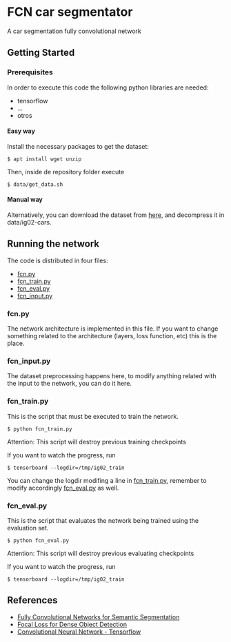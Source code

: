# FCN car segmentator

A car segmentation fully convolutional network

## Getting Started

### Prerequisites

In order to execute this code the following python libraries are needed:

* tensorflow
* ...
* otros

#### Easy way
Install the necessary packages to get the dataset:
```
$ apt install wget unzip
```

Then, inside de repository folder execute
```
$ data/get_data.sh
```

#### Manual way
Alternatively, you can download the dataset from [here](https://lear.inrialpes.fr/people/marszalek/data/ig02/ig02-v1.0-cars.zip), and decompress it in data/ig02-cars.

## Running the network

The code is distributed in four files:

* [fcn.py](src/fcn.py)
* [fcn_train.py](src/fcn_train.py)
* [fcn_eval.py](src/fcn_eval.py)
* [fcn_input.py](src/fcn_input.py)

### fcn.py

The network architecture is implemented in this file. If you want to change something related to the architecture (layers, loss function, etc) this is the place.

### fcn_input.py

The dataset preprocessing happens here, to modify anything related with the input to the network, you can do it here.

### fcn_train.py

This is the script that must be executed to train the network.
```
$ python fcn_train.py
```
Attention: This script will destroy previous training checkpoints

If you want to watch the progress, run
```
$ tensorboard --logdir=/tmp/ig02_train
```

You can change the logdir modifing a line in [fcn_train.py](src/fcn_train.py), remember to modify accordingly [fcn_eval.py](src/fcn_eval.py) as well.


### fcn_eval.py

This is the script that evaluates the network being trained using the evaluation set.

```
$ python fcn_eval.py
```
Attention: This script will destroy previous evaluating checkpoints

If you want to watch the progress, run
```
$ tensorboard --logdir=/tmp/ig02_train
```

## References

* [Fully Convolutional Networks for Semantic Segmentation](https://people.eecs.berkeley.edu/~jonlong/long_shelhamer_fcn.pdf)
* [Focal Loss for Dense Object Detection](https://arxiv.org/abs/1708.02002)
* [Convolutional Neural Network - Tensorflow](https://www.tensorflow.org/tutorials/deep_cnn)